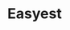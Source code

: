 ---
layout: home

title: Easyest
titleTemplate: 一个Vue3组件库

hero:
  name: Easyest
  text: 一个Vue3组件库
  tagline: 让你的组件库开发更简单

features:
  - icon: 💡
    title: Vue3组件库
    details: 基于vite+TypeScript开发
  - icon: 📦
    title: 让你的组件库开发更简单
    details: 提供一个Vue3组件库开发环境
  - icon: 🛠️
    title: 按需引入
    details: 直接支持按需引入无需配置任何插件。
---
